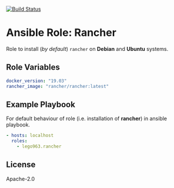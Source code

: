 [![Build Status](https://travis-ci.org/github/lego963/ansible-role-rancher.svg?branch=master)](https://travis-ci.org/github/lego963/ansible-role-rancher)

Ansible Role: Rancher
=========

Role to install (_by default_) `rancher` on **Debian** and **Ubuntu** systems.

Role Variables
--------------

```yaml
docker_version: "19.03"
rancher_image: "rancher/rancher:latest"
```

Example Playbook
----------------

For default behaviour of role (i.e. installation of **rancher**) in ansible playbook.

```yaml
- hosts: localhost
  roles:
    - lego963.rancher
```

License
-------

Apache-2.0
